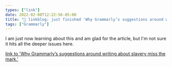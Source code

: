 ```yaml
---
types: ["link"]
date: 2022-02-08T12:22:56-05:00
title: "🔗 linkblog: just finished 'Why Grammarly’s suggestions around writing about slavery miss the mark.'"
tags: ["Grammarly"]
---
```

I am just now learning about this and am glad for the article, but I'm not sure it hits all the deeper issues here.
 
[link to 'Why Grammarly’s suggestions around writing about slavery miss the mark.'](https://slate.com/technology/2022/02/grammarly-slavery-language-suggestions.html?via=rss)
